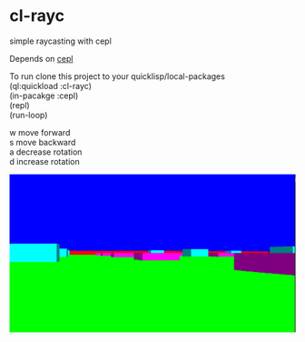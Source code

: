 # cl-rayc
simple raycasting with cepl


Depends on [cepl](https://github.com/cbaggers/cepl)

To run clone this project to your quicklisp/local-packages   
(ql:quickload :cl-rayc)   
(in-pacakge :cepl)   
(repl)   
(run-loop)   


w move forward   
s move backward   
a decrease rotation   
d increase rotation

![sample image](https://raw.githubusercontent.com/snells/cl-rayc/master/rayc.png)
